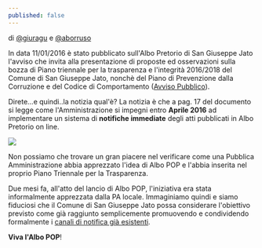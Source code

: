 ```yaml
---
published: false
---
```


di [@giuragu](https://twitter.com/giuragu) e [@aborruso](https://twitter.com/aborruso)

In data 11/01/2016 è stato pubblicato sull'Albo Pretorio di San Giuseppe Jato l'avviso che invita alla presentazione di proposte ed osservazioni sulla bozza di Piano triennale per la trasparenza e l'integrità 2016/2018 del Comune di San Giuseppe Jato, nonchè del Piano di Prevenzione dalla Corruzione e del Codice di Comportamento ([Avviso Pubblico](http://156.54.128.62/sgjato/mc/mc_p_dettaglio.php?id_pubbl=1344)).

Direte...e quindi..la notizia qual'è?
La notizia è che a pag. 17 del documento si legge come l'Amministrazione si impegni  entro **Aprile 2016** ad implementare un sistema di **notifiche immediate** degli atti pubblicati in Albo Pretorio on line.

![](http://i.imgur.com/o13Cem3.png)

Non possiamo che trovare un gran piacere nel verificare come una Pubblica Amministrazione abbia apprezzato l'idea di Albo POP e l'abbia inserita nel proprio Piano Triennale per la Trasparenza.

Due mesi fa, all'atto del lancio di Albo POP, l'iniziativa era stata informalmente apprezzata dalla PA locale. Immaginiamo quindi e siamo  fiduciosi che il Comune di San Giuseppe Jato possa considerare l'obiettivo previsto come già raggiunto semplicemente promuovendo e condividendo formalmente i [canali di notifica già esistenti](http://albopop.it/comune/sangiuseppejato.html).  

**Viva l'Albo POP**! 
